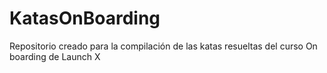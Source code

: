 # KatasOnBoarding
Repositorio creado para la compilación de las katas resueltas del curso On boarding de Launch X
